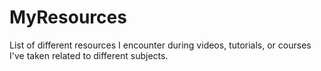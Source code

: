 # MyResources
List of different resources I encounter during videos, tutorials, or courses I've taken related to different subjects.
